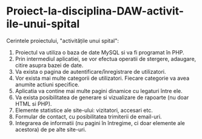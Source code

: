# Proiect-la-disciplina-DAW-activit-ile-unui-spital
Cerintele proiectului, "activitățile unui spital":

1. Proiectul va utiliza o baza de date MySQL si va fi programat în PHP.
2. Prin intermediul aplicatiei, se vor efectua operatii de stergere, adaugare, citire asupra bazei de date.
3. Va exista o pagina de autentificare/înregistrare de utilizatori.
4. Vor exista mai multe categorii de utilizatori. Fiecare categorie va avea anumite actiuni specifice.
5. Aplicatia va contine mai multe pagini dinamice cu legaturi între ele.
6. Va exista posibilitatea de generare si vizualizare de rapoarte (nu doar HTML si PHP).
7. Elemente statistice ale site-ului: vizitatori, accesari etc.
8. Formular de contact, cu posibilitatea trimiterii de email-uri.
9. Integrarea de informatii (nu pagini în întregime, ci doar elemente ale acestora) de pe alte site-uri.
